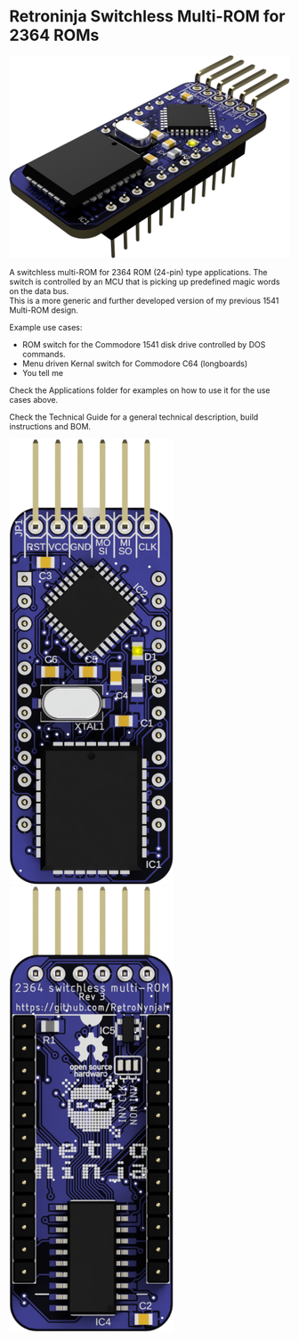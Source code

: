 # Retroninja Switchless Multi-ROM for 2364 ROMs

<img src="rev3\images\pcb_render.png" alt="3D rendering" width="800"/><br/>

A switchless multi-ROM for 2364 ROM (24-pin) type applications. The switch is controlled by an MCU that is picking up predefined magic words on the data bus.  
This is a more generic and further developed version of my previous 1541 Multi-ROM design.

Example use cases:
* ROM switch for the Commodore 1541 disk drive controlled by DOS commands.
* Menu driven Kernal switch for Commodore C64 (longboards)
* You tell me

Check the Applications folder for examples on how to use it for the use cases above.

Check the Technical Guide for a general technical description, build instructions and BOM.

<img src="rev3\images\pcb_top.png" alt="Rendered top view" height="800"/>  <img src="rev3\images\pcb_bottom.png" alt="Rendered bottom view" height="800"/><br/>
